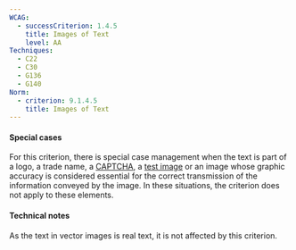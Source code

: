 ```yaml
---
WCAG:
  - successCriterion: 1.4.5
    title: Images of Text
    level: AA
Techniques:
  - C22
  - C30
  - G136
  - G140
Norm:
  - criterion: 9.1.4.5
    title: Images of Text
---
```


#### Special cases

For this criterion, there is special case management when the text is part of a logo, a trade name, a [CAPTCHA](#captcha), a [test image](#image-test) or an image whose graphic accuracy is considered essential for the correct transmission of the information conveyed by the image. In these situations, the criterion does not apply to these elements.

#### Technical notes

As the text in vector images is real text, it is not affected by this criterion.
